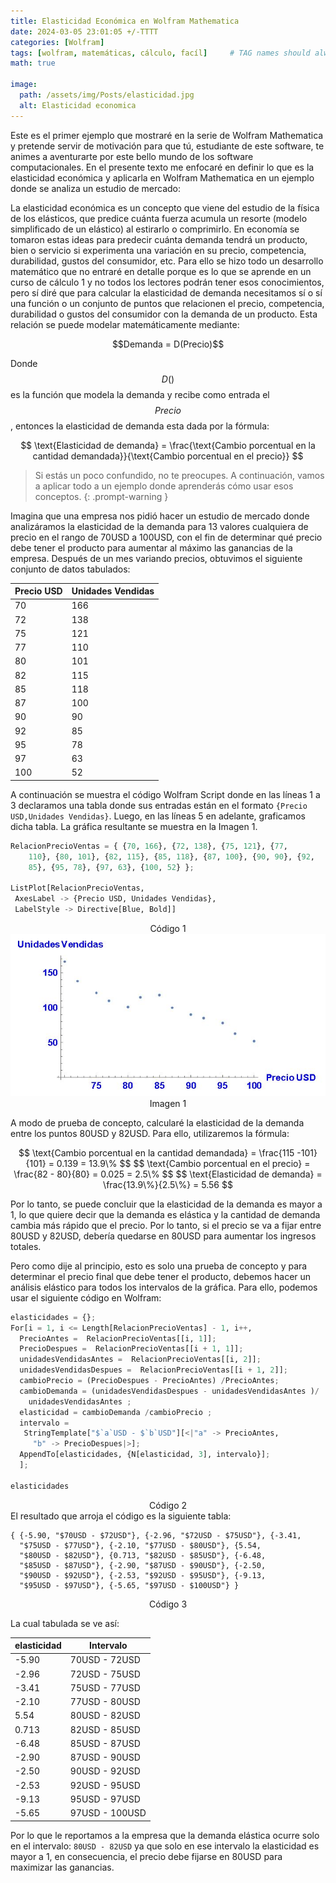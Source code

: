 ```yaml
---
title: Elasticidad Económica en Wolfram Mathematica
date: 2024-03-05 23:01:05 +/-TTTT
categories: [Wolfram]
tags: [wolfram, matemáticas, cálculo, facíl]     # TAG names should always be lowercase
math: true

image:
  path: /assets/img/Posts/elasticidad.jpg
  alt: Elasticidad economica
---
```


Este es el primer ejemplo que mostraré en la serie de Wolfram Mathematica y pretende servir de motivación para que tú, estudiante de este software, te animes a aventurarte por este bello mundo de los software computacionales. En el presente texto me enfocaré en definir lo que es la elasticidad económica y aplicarla en Wolfram Mathematica en un ejemplo donde se analiza un estudio de mercado:

La elasticidad económica es un concepto que viene del estudio de la física de los elásticos, que predice cuánta fuerza acumula un resorte (modelo simplificado de un elástico) al estirarlo o comprimirlo. En economía se tomaron estas ideas para predecir cuánta demanda tendrá un producto, bien o servicio si experimenta una variación en su precio, competencia, durabilidad, gustos del consumidor, etc. Para ello se hizo todo un desarrollo matemático que no entraré en detalle porque es lo que se aprende en un curso de cálculo 1 y no todos los lectores podrán tener esos conocimientos, pero sí diré que para calcular la elasticidad de demanda necesitamos sí o sí una función o un conjunto de puntos que relacionen el precio, competencia, durabilidad o gustos del consumidor con la demanda de un producto. Esta relación se puede modelar matemáticamente mediante:
<div style="text-align:center">
$$Demanda = D(Precio)$$
</div>

Donde $$D()$$ es la función que modela la demanda y recibe como entrada el $$Precio$$, entonces la elasticidad de demanda esta dada por la fórmula: 

<div style="text-align:center">
$$
\text{Elasticidad de demanda} = \frac{\text{Cambio porcentual en la cantidad demandada}}{\text{Cambio porcentual en el precio}} 
$$
</div>

> Si estás un poco confundido, no te preocupes. A continuación, vamos a aplicar todo a un ejemplo donde aprenderás cómo usar esos conceptos.
{: .prompt-warning }


Imagina que una empresa nos pidió hacer un estudio de mercado donde analizáramos la elasticidad de la demanda para 13 valores cualquiera de precio en el rango de 70USD a 100USD, con el fin de determinar qué precio debe tener el producto para aumentar al máximo las ganancias de la empresa. Después de un mes variando precios, obtuvimos el siguiente conjunto de datos tabulados:


| Precio USD | Unidades Vendidas |
|------------|-------------------|
| 70  | 166 |
| 72  | 138 |
| 75  | 121 |
| 77  | 110 |
| 80  | 101 |
| 82  | 115 |
| 85  | 118 |
| 87  | 100 |
| 90  | 90  |
| 92  | 85  |
| 95  | 78  |
| 97  | 63  |
| 100 | 52  |

A continuación se muestra el código Wolfram Script donde en las líneas 1 a 3 declaramos una tabla donde sus entradas están en el formato ```{Precio USD,Unidades Vendidas}```. Luego, en las líneas 5 en adelante, graficamos dicha tabla. La gráfica resultante se muestra en la Imagen 1.

```python
RelacionPrecioVentas = { {70, 166}, {72, 138}, {75, 121}, {77, 
    110}, {80, 101}, {82, 115}, {85, 118}, {87, 100}, {90, 90}, {92, 
    85}, {95, 78}, {97, 63}, {100, 52} };

ListPlot[RelacionPrecioVentas, 
 AxesLabel -> {Precio USD, Unidades Vendidas}, 
 LabelStyle -> Directive[Blue, Bold]]
```
<center>Código 1</center>

<div style="text-align:center">
    <img src="/assets/img/Posts/grafica1.JPG" alt="Grafica del estudio de mercado" >
</div>
<center>Imagen 1</center>

A modo de prueba de concepto, calcularé la elasticidad de la demanda entre los puntos 80USD y 82USD. Para ello, utilizaremos la fórmula:

<div style="text-align:center">
$$
\text{Cambio porcentual en la cantidad demandada} = \frac{115 -101}{101} = 0.139 = 13.9\%
$$
$$
\text{Cambio porcentual en el precio} = \frac{82 - 80}{80} = 0.025 = 2.5\%
$$
$$
\text{Elasticidad de demanda} = \frac{13.9\%}{2.5\%} = 5.56
$$
</div>

Por lo tanto, se puede concluir que la elasticidad de la demanda es mayor a 1, lo que quiere decir que la demanda es elástica y la cantidad de demanda cambia más rápido que el precio. Por lo tanto, si el precio se va a fijar entre 80USD y 82USD, debería quedarse en 80USD para aumentar los ingresos totales.

Pero como dije al principio, esto es solo una prueba de concepto y para determinar el precio final que debe tener el producto, debemos hacer un análisis elástico para todos los intervalos de la gráfica. Para ello, podemos usar el siguiente código en Wolfram:

```python
elasticidades = {};
For[i = 1, i <= Length[RelacionPrecioVentas] - 1, i++,
  PrecioAntes =  RelacionPrecioVentas[[i, 1]];
  PrecioDespues =  RelacionPrecioVentas[[i + 1, 1]];
  unidadesVendidasAntes =  RelacionPrecioVentas[[i, 2]];
  unidadesVendidasDespues =  RelacionPrecioVentas[[i + 1, 2]];
  cambioPrecio = (PrecioDespues - PrecioAntes) /PrecioAntes;
  cambioDemanda = (unidadesVendidasDespues - unidadesVendidasAntes )/
    unidadesVendidasAntes ;
  elasticidad = cambioDemanda /cambioPrecio ;
  intervalo = 
   StringTemplate["$`a`USD - $`b`USD"][<|"a" -> PrecioAntes, 
     "b" -> PrecioDespues|>];
  AppendTo[elasticidades, {N[elasticidad, 3], intervalo}];
  ];

elasticidades
```
<center>Código 2</center>
El resultado que arroja el código es la siguiente tabla:

```
{ {-5.90, "$70USD - $72USD"}, {-2.96, "$72USD - $75USD"}, {-3.41, 
  "$75USD - $77USD"}, {-2.10, "$77USD - $80USD"}, {5.54, 
  "$80USD - $82USD"}, {0.713, "$82USD - $85USD"}, {-6.48, 
  "$85USD - $87USD"}, {-2.90, "$87USD - $90USD"}, {-2.50, 
  "$90USD - $92USD"}, {-2.53, "$92USD - $95USD"}, {-9.13, 
  "$95USD - $97USD"}, {-5.65, "$97USD - $100USD"} }
```
<center>Código 3</center>

La cual tabulada se ve así:

|   elasticidad    |        Intervalo        |
|------------|-------------------------|
|   -5.90    |    70USD - 72USD       |
|   -2.96    |    72USD - 75USD       |
|   -3.41    |    75USD - 77USD       |
|   -2.10    |    77USD - 80USD       |
|    5.54    |    80USD - 82USD       |
|   0.713    |    82USD - 85USD       |
|   -6.48    |    85USD - 87USD       |
|   -2.90    |    87USD - 90USD       |
|   -2.50    |    90USD - 92USD       |
|   -2.53    |    92USD - 95USD       |
|   -9.13    |    95USD - 97USD       |
|   -5.65    |   97USD - 100USD       |

Por lo que le reportamos a la empresa que la demanda elástica ocurre solo en el intervalo: ```80USD - 82USD``` ya que solo en ese intervalo la elasticidad es mayor a 1, en consecuencia, el precio debe fijarse en 80USD para maximizar las ganancias.